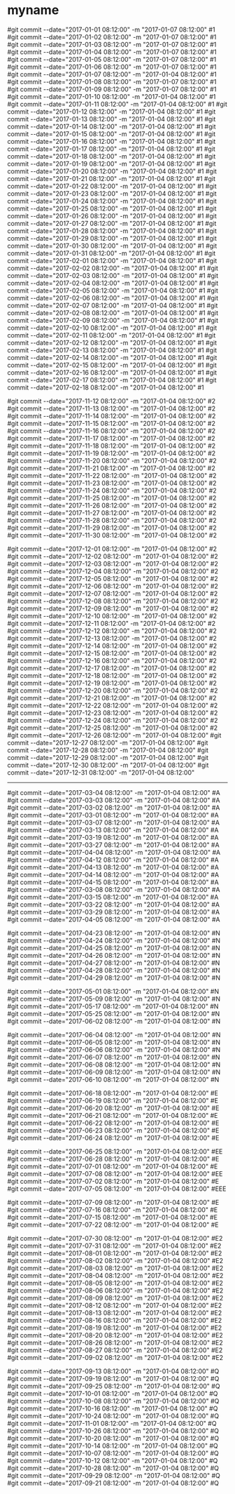# myname

#git commit --date="2017-01-01 08:12:00" -m "2017-01-07 08:12:00" #1
#git commit --date="2017-01-02 08:12:00" -m "2017-01-07 08:12:00" #1
#git commit --date="2017-01-03 08:12:00" -m "2017-01-07 08:12:00" #1
#git commit --date="2017-01-04 08:12:00" -m "2017-01-07 08:12:00" #1
#git commit --date="2017-01-05 08:12:00" -m "2017-01-07 08:12:00" #1
#git commit --date="2017-01-06 08:12:00" -m "2017-01-07 08:12:00" #1
#git commit --date="2017-01-07 08:12:00" -m "2017-01-04 08:12:00" #1
#git commit --date="2017-01-08 08:12:00" -m "2017-01-07 08:12:00" #1
#git commit --date="2017-01-09 08:12:00" -m "2017-01-07 08:12:00" #1
#git commit --date="2017-01-10 08:12:00" -m "2017-01-04 08:12:00" #1
#git commit --date="2017-01-11 08:12:00" -m "2017-01-04 08:12:00" #1
#git commit --date="2017-01-12 08:12:00" -m "2017-01-04 08:12:00" #1
#git commit --date="2017-01-13 08:12:00" -m "2017-01-04 08:12:00" #1
#git commit --date="2017-01-14 08:12:00" -m "2017-01-04 08:12:00" #1
#git commit --date="2017-01-15 08:12:00" -m "2017-01-04 08:12:00" #1
#git commit --date="2017-01-16 08:12:00" -m "2017-01-04 08:12:00" #1
#git commit --date="2017-01-17 08:12:00" -m "2017-01-04 08:12:00" #1
#git commit --date="2017-01-18 08:12:00" -m "2017-01-04 08:12:00" #1
#git commit --date="2017-01-19 08:12:00" -m "2017-01-04 08:12:00" #1
#git commit --date="2017-01-20 08:12:00" -m "2017-01-04 08:12:00" #1
#git commit --date="2017-01-21 08:12:00" -m "2017-01-04 08:12:00" #1
#git commit --date="2017-01-22 08:12:00" -m "2017-01-04 08:12:00" #1
#git commit --date="2017-01-23 08:12:00" -m "2017-01-04 08:12:00" #1
#git commit --date="2017-01-24 08:12:00" -m "2017-01-04 08:12:00" #1
#git commit --date="2017-01-25 08:12:00" -m "2017-01-04 08:12:00" #1
#git commit --date="2017-01-26 08:12:00" -m "2017-01-04 08:12:00" #1
#git commit --date="2017-01-27 08:12:00" -m "2017-01-04 08:12:00" #1
#git commit --date="2017-01-28 08:12:00" -m "2017-01-04 08:12:00" #1
#git commit --date="2017-01-29 08:12:00" -m "2017-01-04 08:12:00" #1
#git commit --date="2017-01-30 08:12:00" -m "2017-01-04 08:12:00" #1
#git commit --date="2017-01-31 08:12:00" -m "2017-01-04 08:12:00" #1
#git commit --date="2017-02-01 08:12:00" -m "2017-01-04 08:12:00" #1
#git commit --date="2017-02-02 08:12:00" -m "2017-01-04 08:12:00" #1
#git commit --date="2017-02-03 08:12:00" -m "2017-01-04 08:12:00" #1
#git commit --date="2017-02-04 08:12:00" -m "2017-01-04 08:12:00" #1
#git commit --date="2017-02-05 08:12:00" -m "2017-01-04 08:12:00" #1
#git commit --date="2017-02-06 08:12:00" -m "2017-01-04 08:12:00" #1
#git commit --date="2017-02-07 08:12:00" -m "2017-01-04 08:12:00" #1
#git commit --date="2017-02-08 08:12:00" -m "2017-01-04 08:12:00" #1
#git commit --date="2017-02-09 08:12:00" -m "2017-01-04 08:12:00" #1
#git commit --date="2017-02-10 08:12:00" -m "2017-01-04 08:12:00" #1
#git commit --date="2017-02-11 08:12:00" -m "2017-01-04 08:12:00" #1
#git commit --date="2017-02-12 08:12:00" -m "2017-01-04 08:12:00" #1
#git commit --date="2017-02-13 08:12:00" -m "2017-01-04 08:12:00" #1
#git commit --date="2017-02-14 08:12:00" -m "2017-01-04 08:12:00" #1
#git commit --date="2017-02-15 08:12:00" -m "2017-01-04 08:12:00" #1
#git commit --date="2017-02-16 08:12:00" -m "2017-01-04 08:12:00" #1
#git commit --date="2017-02-17 08:12:00" -m "2017-01-04 08:12:00" #1
#git commit --date="2017-02-18 08:12:00" -m "2017-01-04 08:12:00" #1

#git commit --date="2017-11-12 08:12:00" -m "2017-01-04 08:12:00" #2
#git commit --date="2017-11-13 08:12:00" -m "2017-01-04 08:12:00" #2
#git commit --date="2017-11-14 08:12:00" -m "2017-01-04 08:12:00" #2
#git commit --date="2017-11-15 08:12:00" -m "2017-01-04 08:12:00" #2
#git commit --date="2017-11-16 08:12:00" -m "2017-01-04 08:12:00" #2
#git commit --date="2017-11-17 08:12:00" -m "2017-01-04 08:12:00" #2
#git commit --date="2017-11-18 08:12:00" -m "2017-01-04 08:12:00" #2
#git commit --date="2017-11-19 08:12:00" -m "2017-01-04 08:12:00" #2
#git commit --date="2017-11-20 08:12:00" -m "2017-01-04 08:12:00" #2
#git commit --date="2017-11-21 08:12:00" -m "2017-01-04 08:12:00" #2
#git commit --date="2017-11-22 08:12:00" -m "2017-01-04 08:12:00" #2
#git commit --date="2017-11-23 08:12:00" -m "2017-01-04 08:12:00" #2
#git commit --date="2017-11-24 08:12:00" -m "2017-01-04 08:12:00" #2
#git commit --date="2017-11-25 08:12:00" -m "2017-01-04 08:12:00" #2
#git commit --date="2017-11-26 08:12:00" -m "2017-01-04 08:12:00" #2
#git commit --date="2017-11-27 08:12:00" -m "2017-01-04 08:12:00" #2
#git commit --date="2017-11-28 08:12:00" -m "2017-01-04 08:12:00" #2
#git commit --date="2017-11-29 08:12:00" -m "2017-01-04 08:12:00" #2
#git commit --date="2017-11-30 08:12:00" -m "2017-01-04 08:12:00" #2

#git commit --date="2017-12-01 08:12:00" -m "2017-01-04 08:12:00" #2
#git commit --date="2017-12-02 08:12:00" -m "2017-01-04 08:12:00" #2
#git commit --date="2017-12-03 08:12:00" -m "2017-01-04 08:12:00" #2
#git commit --date="2017-12-04 08:12:00" -m "2017-01-04 08:12:00" #2
#git commit --date="2017-12-05 08:12:00" -m "2017-01-04 08:12:00" #2
#git commit --date="2017-12-06 08:12:00" -m "2017-01-04 08:12:00" #2
#git commit --date="2017-12-07 08:12:00" -m "2017-01-04 08:12:00" #2
#git commit --date="2017-12-08 08:12:00" -m "2017-01-04 08:12:00" #2
#git commit --date="2017-12-09 08:12:00" -m "2017-01-04 08:12:00" #2
#git commit --date="2017-12-10 08:12:00" -m "2017-01-04 08:12:00" #2
#git commit --date="2017-12-11 08:12:00" -m "2017-01-04 08:12:00" #2
#git commit --date="2017-12-12 08:12:00" -m "2017-01-04 08:12:00" #2
#git commit --date="2017-12-13 08:12:00" -m "2017-01-04 08:12:00" #2
#git commit --date="2017-12-14 08:12:00" -m "2017-01-04 08:12:00" #2
#git commit --date="2017-12-15 08:12:00" -m "2017-01-04 08:12:00" #2
#git commit --date="2017-12-16 08:12:00" -m "2017-01-04 08:12:00" #2
#git commit --date="2017-12-17 08:12:00" -m "2017-01-04 08:12:00" #2
#git commit --date="2017-12-18 08:12:00" -m "2017-01-04 08:12:00" #2
#git commit --date="2017-12-19 08:12:00" -m "2017-01-04 08:12:00" #2
#git commit --date="2017-12-20 08:12:00" -m "2017-01-04 08:12:00" #2
#git commit --date="2017-12-21 08:12:00" -m "2017-01-04 08:12:00" #2
#git commit --date="2017-12-22 08:12:00" -m "2017-01-04 08:12:00" #2
#git commit --date="2017-12-23 08:12:00" -m "2017-01-04 08:12:00" #2
#git commit --date="2017-12-24 08:12:00" -m "2017-01-04 08:12:00" #2
#git commit --date="2017-12-25 08:12:00" -m "2017-01-04 08:12:00" #2
#git commit --date="2017-12-26 08:12:00" -m "2017-01-04 08:12:00"
#git commit --date="2017-12-27 08:12:00" -m "2017-01-04 08:12:00"
#git commit --date="2017-12-28 08:12:00" -m "2017-01-04 08:12:00"
#git commit --date="2017-12-29 08:12:00" -m "2017-01-04 08:12:00"
#git commit --date="2017-12-30 08:12:00" -m "2017-01-04 08:12:00"
#git commit --date="2017-12-31 08:12:00" -m "2017-01-04 08:12:00"



----------------------------------------------------------------

#git commit --date="2017-03-04 08:12:00" -m "2017-01-04 08:12:00" #A
#git commit --date="2017-03-03 08:12:00" -m "2017-01-04 08:12:00" #A
#git commit --date="2017-03-02 08:12:00" -m "2017-01-04 08:12:00" #A
#git commit --date="2017-03-01 08:12:00" -m "2017-01-04 08:12:00" #A
#git commit --date="2017-03-07 08:12:00" -m "2017-01-04 08:12:00" #A
#git commit --date="2017-03-13 08:12:00" -m "2017-01-04 08:12:00" #A
#git commit --date="2017-03-19 08:12:00" -m "2017-01-04 08:12:00" #A
#git commit --date="2017-03-27 08:12:00" -m "2017-01-04 08:12:00" #A
#git commit --date="2017-04-04 08:12:00" -m "2017-01-04 08:12:00" #A
#git commit --date="2017-04-12 08:12:00" -m "2017-01-04 08:12:00" #A
#git commit --date="2017-04-13 08:12:00" -m "2017-01-04 08:12:00" #A
#git commit --date="2017-04-14 08:12:00" -m "2017-01-04 08:12:00" #A
#git commit --date="2017-04-15 08:12:00" -m "2017-01-04 08:12:00" #A
#git commit --date="2017-03-08 08:12:00" -m "2017-01-04 08:12:00" #A
#git commit --date="2017-03-15 08:12:00" -m "2017-01-04 08:12:00" #A 
#git commit --date="2017-03-22 08:12:00" -m "2017-01-04 08:12:00" #A
#git commit --date="2017-03-29 08:12:00" -m "2017-01-04 08:12:00" #A
#git commit --date="2017-04-05 08:12:00" -m "2017-01-04 08:12:00" #A


#git commit --date="2017-04-23 08:12:00" -m "2017-01-04 08:12:00" #N
#git commit --date="2017-04-24 08:12:00" -m "2017-01-04 08:12:00" #N
#git commit --date="2017-04-25 08:12:00" -m "2017-01-04 08:12:00" #N
#git commit --date="2017-04-26 08:12:00" -m "2017-01-04 08:12:00" #N
#git commit --date="2017-04-27 08:12:00" -m "2017-01-04 08:12:00" #N
#git commit --date="2017-04-28 08:12:00" -m "2017-01-04 08:12:00" #N
#git commit --date="2017-04-29 08:12:00" -m "2017-01-04 08:12:00" #N

#git commit --date="2017-05-01 08:12:00" -m "2017-01-04 08:12:00" #N
#git commit --date="2017-05-09 08:12:00" -m "2017-01-04 08:12:00" #N
#git commit --date="2017-05-17 08:12:00" -m "2017-01-04 08:12:00" #N
#git commit --date="2017-05-25 08:12:00" -m "2017-01-04 08:12:00" #N
#git commit --date="2017-06-02 08:12:00" -m "2017-01-04 08:12:00" #N

#git commit --date="2017-06-04 08:12:00" -m "2017-01-04 08:12:00" #N
#git commit --date="2017-06-05 08:12:00" -m "2017-01-04 08:12:00" #N
#git commit --date="2017-06-06 08:12:00" -m "2017-01-04 08:12:00" #N
#git commit --date="2017-06-07 08:12:00" -m "2017-01-04 08:12:00" #N
#git commit --date="2017-06-08 08:12:00" -m "2017-01-04 08:12:00" #N
#git commit --date="2017-06-09 08:12:00" -m "2017-01-04 08:12:00" #N
#git commit --date="2017-06-10 08:12:00" -m "2017-01-04 08:12:00" #N


#git commit --date="2017-06-18 08:12:00" -m "2017-01-04 08:12:00" #E
#git commit --date="2017-06-19 08:12:00" -m "2017-01-04 08:12:00" #E
#git commit --date="2017-06-20 08:12:00" -m "2017-01-04 08:12:00" #E
#git commit --date="2017-06-21 08:12:00" -m "2017-01-04 08:12:00" #E
#git commit --date="2017-06-22 08:12:00" -m "2017-01-04 08:12:00" #E
#git commit --date="2017-06-23 08:12:00" -m "2017-01-04 08:12:00" #E
#git commit --date="2017-06-24 08:12:00" -m "2017-01-04 08:12:00" #E

#git commit --date="2017-06-25 08:12:00" -m "2017-01-04 08:12:00" #EE
#git commit --date="2017-06-28 08:12:00" -m "2017-01-04 08:12:00" #E
#git commit --date="2017-07-01 08:12:00" -m "2017-01-04 08:12:00" #E
#git commit --date="2017-07-08 08:12:00" -m "2017-01-04 08:12:00" #EE
#git commit --date="2017-07-02 08:12:00" -m "2017-01-04 08:12:00" #E
#git commit --date="2017-07-05 08:12:00" -m "2017-01-04 08:12:00" #EEE

#git commit --date="2017-07-09 08:12:00" -m "2017-01-04 08:12:00" #E
#git commit --date="2017-07-16 08:12:00" -m "2017-01-04 08:12:00" #E
#git commit --date="2017-07-15 08:12:00" -m "2017-01-04 08:12:00" #E
#git commit --date="2017-07-22 08:12:00" -m "2017-01-04 08:12:00" #E


#git commit --date="2017-07-30 08:12:00" -m "2017-01-04 08:12:00" #E2
#git commit --date="2017-07-31 08:12:00" -m "2017-01-04 08:12:00" #E2
#git commit --date="2017-08-01 08:12:00" -m "2017-01-04 08:12:00" #E2
#git commit --date="2017-08-02 08:12:00" -m "2017-01-04 08:12:00" #E2
#git commit --date="2017-08-03 08:12:00" -m "2017-01-04 08:12:00" #E2
#git commit --date="2017-08-04 08:12:00" -m "2017-01-04 08:12:00" #E2
#git commit --date="2017-08-05 08:12:00" -m "2017-01-04 08:12:00" #E2
#git commit --date="2017-08-06 08:12:00" -m "2017-01-04 08:12:00" #E2
#git commit --date="2017-08-09 08:12:00" -m "2017-01-04 08:12:00" #E2
#git commit --date="2017-08-12 08:12:00" -m "2017-01-04 08:12:00" #E2
#git commit --date="2017-08-13 08:12:00" -m "2017-01-04 08:12:00" #E2
#git commit --date="2017-08-16 08:12:00" -m "2017-01-04 08:12:00" #E2
#git commit --date="2017-08-19 08:12:00" -m "2017-01-04 08:12:00" #E2
#git commit --date="2017-08-20 08:12:00" -m "2017-01-04 08:12:00" #E2
#git commit --date="2017-08-26 08:12:00" -m "2017-01-04 08:12:00" #E2
#git commit --date="2017-08-27 08:12:00" -m "2017-01-04 08:12:00" #E2
#git commit --date="2017-09-02 08:12:00" -m "2017-01-04 08:12:00" #E2


#git commit --date="2017-09-13 08:12:00" -m "2017-01-04 08:12:00" #Q
#git commit --date="2017-09-19 08:12:00" -m "2017-01-04 08:12:00" #Q
#git commit --date="2017-09-25 08:12:00" -m "2017-01-04 08:12:00" #Q
#git commit --date="2017-10-01 08:12:00" -m "2017-01-04 08:12:00" #Q
#git commit --date="2017-10-08 08:12:00" -m "2017-01-04 08:12:00" #Q
#git commit --date="2017-10-16 08:12:00" -m "2017-01-04 08:12:00" #Q
#git commit --date="2017-10-24 08:12:00" -m "2017-01-04 08:12:00" #Q
#git commit --date="2017-11-01 08:12:00" -m "2017-01-04 08:12:00" #Q
#git commit --date="2017-10-26 08:12:00" -m "2017-01-04 08:12:00" #Q
#git commit --date="2017-10-20 08:12:00" -m "2017-01-04 08:12:00" #Q
#git commit --date="2017-10-14 08:12:00" -m "2017-01-04 08:12:00" #Q
#git commit --date="2017-10-07 08:12:00" -m "2017-01-04 08:12:00" #Q
#git commit --date="2017-10-12 08:12:00" -m "2017-01-04 08:12:00" #Q
#git commit --date="2017-10-28 08:12:00" -m "2017-01-04 08:12:00" #Q
#git commit --date="2017-09-29 08:12:00" -m "2017-01-04 08:12:00" #Q
#git commit --date="2017-09-21 08:12:00" -m "2017-01-04 08:12:00" #Q
